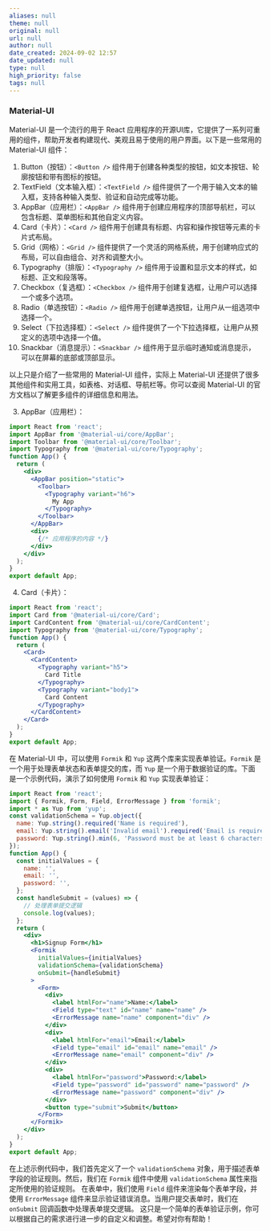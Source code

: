 ```yaml
---
aliases: null
theme: null
original: null
url: null
author: null
date_created: 2024-09-02 12:57
date_updated: null
type: null
high_priority: false
tags: null
---
```


### Material-UI

Material-UI 是一个流行的用于 React 应用程序的开源UI库，它提供了一系列可重用的组件，帮助开发者构建现代、美观且易于使用的用户界面。以下是一些常用的 Material-UI 组件：

1. Button（按钮）：`<Button />` 组件用于创建各种类型的按钮，如文本按钮、轮廓按钮和带有图标的按钮。
2. TextField（文本输入框）：`<TextField />` 组件提供了一个用于输入文本的输入框，支持各种输入类型、验证和自动完成等功能。
3. AppBar（应用栏）：`<AppBar />` 组件用于创建应用程序的顶部导航栏，可以包含标题、菜单图标和其他自定义内容。
4. Card（卡片）：`<Card />` 组件用于创建具有标题、内容和操作按钮等元素的卡片式布局。
5. Grid（网格）：`<Grid />` 组件提供了一个灵活的网格系统，用于创建响应式的布局，可以自由组合、对齐和调整大小。
6. Typography（排版）：`<Typography />` 组件用于设置和显示文本的样式，如标题、正文和段落等。
7. Checkbox（复选框）：`<Checkbox />` 组件用于创建复选框，让用户可以选择一个或多个选项。
8. Radio（单选按钮）：`<Radio />` 组件用于创建单选按钮，让用户从一组选项中选择一个。
9. Select（下拉选择框）：`<Select />` 组件提供了一个下拉选择框，让用户从预定义的选项中选择一个值。
10. Snackbar（消息提示）：`<Snackbar />` 组件用于显示临时通知或消息提示，可以在屏幕的底部或顶部显示。

以上只是介绍了一些常用的 Material-UI 组件，实际上 Material-UI 还提供了很多其他组件和实用工具，如表格、对话框、导航栏等。你可以查阅 Material-UI 的官方文档以了解更多组件的详细信息和用法。



3. AppBar（应用栏）：

```jsx
import React from 'react';
import AppBar from '@material-ui/core/AppBar';
import Toolbar from '@material-ui/core/Toolbar';
import Typography from '@material-ui/core/Typography';
function App() {
  return (
    <div>
      <AppBar position="static">
        <Toolbar>
          <Typography variant="h6">
            My App
          </Typography>
        </Toolbar>
      </AppBar>
      <div>
        {/* 应用程序的内容 */}
      </div>
    </div>
  );
}
export default App;
```

4. Card（卡片）：

```jsx
import React from 'react';
import Card from '@material-ui/core/Card';
import CardContent from '@material-ui/core/CardContent';
import Typography from '@material-ui/core/Typography';
function App() {
  return (
    <Card>
      <CardContent>
        <Typography variant="h5">
          Card Title
        </Typography>
        <Typography variant="body1">
          Card Content
        </Typography>
      </CardContent>
    </Card>
  );
}
export default App;
```

在 Material-UI 中，可以使用 `Formik` 和 `Yup` 这两个库来实现表单验证。`Formik` 是一个用于处理表单状态和表单提交的库，而 `Yup` 是一个用于数据验证的库。下面是一个示例代码，演示了如何使用 `Formik` 和 `Yup` 实现表单验证：

```jsx
import React from 'react';
import { Formik, Form, Field, ErrorMessage } from 'formik';
import * as Yup from 'yup';
const validationSchema = Yup.object({
  name: Yup.string().required('Name is required'),
  email: Yup.string().email('Invalid email').required('Email is required'),
  password: Yup.string().min(6, 'Password must be at least 6 characters').required('Password is required'),
});
function App() {
  const initialValues = {
    name: '',
    email: '',
    password: '',
  };
  const handleSubmit = (values) => {
    // 处理表单提交逻辑
    console.log(values);
  };
  return (
    <div>
      <h1>Signup Form</h1>
      <Formik
        initialValues={initialValues}
        validationSchema={validationSchema}
        onSubmit={handleSubmit}
      >
        <Form>
          <div>
            <label htmlFor="name">Name:</label>
            <Field type="text" id="name" name="name" />
            <ErrorMessage name="name" component="div" />
          </div>
          <div>
            <label htmlFor="email">Email:</label>
            <Field type="email" id="email" name="email" />
            <ErrorMessage name="email" component="div" />
          </div>
          <div>
            <label htmlFor="password">Password:</label>
            <Field type="password" id="password" name="password" />
            <ErrorMessage name="password" component="div" />
          </div>
          <button type="submit">Submit</button>
        </Form>
      </Formik>
    </div>
  );
}
export default App;
```

在上述示例代码中，我们首先定义了一个 `validationSchema` 对象，用于描述表单字段的验证规则。然后，我们在 `Formik` 组件中使用 `validationSchema` 属性来指定所使用的验证规则。
在表单中，我们使用 `Field` 组件来渲染每个表单字段，并使用 `ErrorMessage` 组件来显示验证错误消息。当用户提交表单时，我们在 `onSubmit` 回调函数中处理表单提交逻辑。
这只是一个简单的表单验证示例，你可以根据自己的需求进行进一步的自定义和调整。希望对你有帮助！
